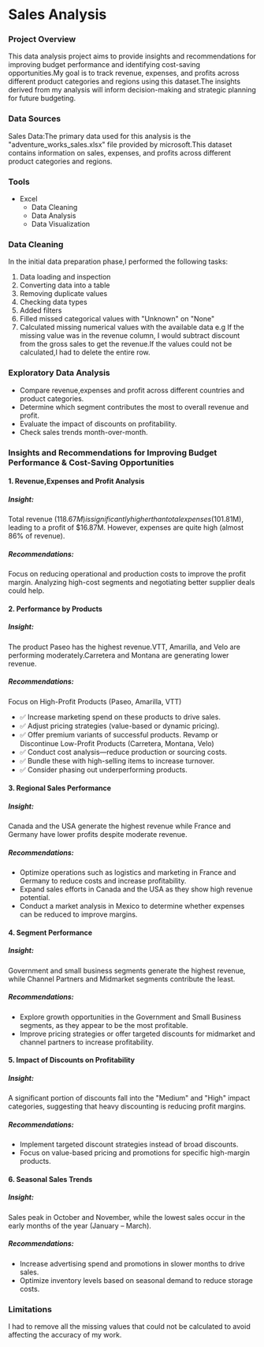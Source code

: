 # Sales Analysis

### Project Overview
This data analysis project aims to provide insights and recommendations for improving budget performance and identifying cost-saving opportunities.My goal is to track revenue, expenses, and profits across different product categories and regions using this dataset.The insights derived from my analysis will inform decision-making and strategic planning for future budgeting.

### Data Sources
Sales Data:The primary data used for this analysis is the "adventure_works_sales.xlsx" file provided by microsoft.This dataset contains information on sales, expenses, and profits across different product categories and regions.

### Tools 
- Excel
  - Data Cleaning
  - Data Analysis
  - Data Visualization

 ### Data Cleaning
 In the initial data preparation phase,I performed the following tasks:
  1. Data loading and inspection
  2. Converting data into a table
  3. Removing duplicate values
  4. Checking data types
  5. Added filters
  6. Filled missed categorical values with "Unknown" on "None"
  7. Calculated missing numerical values with the available data e.g If the missing value was in the revenue column, I would subtract discount from the gross sales to get the revenue.If the 
     values could not be calculated,I had to delete the entire row.

### Exploratory Data Analysis
 - Compare revenue,expenses and profit across different countries and product categories.
 - Determine which segment contributes the most to overall revenue and profit.
 - Evaluate the impact of discounts on profitability.
 - Check sales trends month-over-month.

### Insights and Recommendations for Improving Budget Performance & Cost-Saving Opportunities
#### 1. Revenue,Expenses and Profit Analysis
##### Insight:
Total revenue ($118.67M) is significantly higher than total expenses ($101.81M), leading to a profit of $16.87M. However, expenses are quite high (almost 86% of revenue).
##### Recommendations:
Focus on reducing operational and production costs to improve the profit margin. Analyzing high-cost segments and negotiating better supplier deals could help.
#### 2. Performance by Products
##### Insight:
The product Paseo has the highest revenue.VTT, Amarilla, and Velo are performing moderately.Carretera and Montana are generating lower revenue.
##### Recommendations:
Focus on High-Profit Products (Paseo, Amarilla, VTT)
  - ✅ Increase marketing spend on these products to drive sales.
  - ✅ Adjust pricing strategies (value-based or dynamic pricing).
  - ✅ Offer premium variants of successful products.
Revamp or Discontinue Low-Profit Products (Carretera, Montana, Velo)
  - ✅ Conduct cost analysis—reduce production or sourcing costs.
  - ✅ Bundle these with high-selling items to increase turnover.
  - ✅ Consider phasing out underperforming products.

#### 3. Regional Sales Performance
##### Insight:
Canada and the USA generate the highest revenue while France and Germany have lower profits despite moderate revenue.
##### Recommendations:
 - Optimize operations such as logistics and marketing in France and Germany to reduce costs and increase profitability.
 - Expand sales efforts in Canada and the USA as they show high revenue potential.
 - Conduct a market analysis in Mexico to determine whether expenses can be reduced to improve margins.

#### 4. Segment Performance
##### Insight:
 Government and small business segments generate the highest revenue, while Channel Partners and Midmarket segments contribute the least.
##### Recommendations:
- Explore growth opportunities in the Government and Small Business segments, as they appear to be the most profitable.
- Improve pricing strategies or offer targeted discounts for midmarket and channel partners to increase profitability.
#### 5. Impact of Discounts on Profitability
##### Insight:
A significant portion of discounts fall into the "Medium" and "High" impact categories, suggesting that heavy discounting is reducing profit margins.
##### Recommendations:
- Implement targeted discount strategies instead of broad discounts.
- Focus on value-based pricing and promotions for specific high-margin products.

#### 6. Seasonal Sales Trends
##### Insight:
Sales peak in October and November, while the lowest sales occur in the early months of the year (January – March).
##### Recommendations:
- Increase advertising spend and promotions in slower months to drive sales.
- Optimize inventory levels based on seasonal demand to reduce storage costs.

### Limitations
I had to remove all the missing values that could not be calculated to avoid affecting the accuracy of my work.















